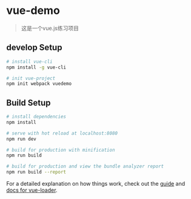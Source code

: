 # vue-demo

> 这是一个vue.js练习项目

## develop Setup

``` bash
# install vue-cli
npm install -g vue-cli

# init vue-project
npm init webpack vuedemo

```

## Build Setup

``` bash
# install dependencies
npm install

# serve with hot reload at localhost:8080
npm run dev

# build for production with minification
npm run build

# build for production and view the bundle analyzer report
npm run build --report
```

For a detailed explanation on how things work, check out the [guide](http://vuejs-templates.github.io/webpack/) and [docs for vue-loader](http://vuejs.github.io/vue-loader).

